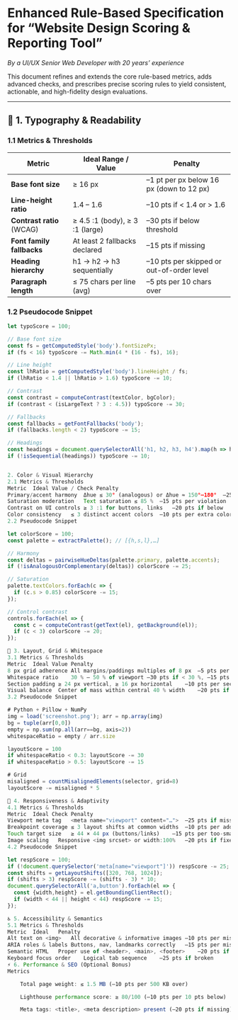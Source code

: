 # Enhanced Rule-Based Specification for “Website Design Scoring & Reporting Tool”

*By a UI/UX Senior Web Developer with 20 years’ experience*

This document refines and extends the core rule-based metrics, adds advanced checks, and prescribes precise scoring rules to yield consistent, actionable, and high-fidelity design evaluations.

---

## 📐 1. Typography & Readability

### 1.1 Metrics & Thresholds

| Metric                      | Ideal Range / Value                | Penalty                                      |
|-----------------------------|------------------------------------|----------------------------------------------|
| **Base font size**          | ≥ 16 px                             | –1 pt per px below 16 px (down to 12 px)     |
| **Line-height ratio**       | 1.4 – 1.6                           | –10 pts if < 1.4 or > 1.6                    |
| **Contrast ratio** (WCAG)   | ≥ 4.5 :1 (body), ≥ 3 :1 (large)     | –30 pts if below threshold                   |
| **Font family fallbacks**   | At least 2 fallbacks declared      | –15 pts if missing                           |
| **Heading hierarchy**       | h1 → h2 → h3 sequentially          | –10 pts per skipped or out-of-order level    |
| **Paragraph length**        | ≤ 75 chars per line (avg)          | –5 pts per 10 chars over                     |

### 1.2 Pseudocode Snippet

```js
let typoScore = 100;

// Base font size
const fs = getComputedStyle('body').fontSizePx;
if (fs < 16) typoScore -= Math.min(4 * (16 - fs), 16);

// Line height
const lhRatio = getComputedStyle('body').lineHeight / fs;
if (lhRatio < 1.4 || lhRatio > 1.6) typoScore -= 10;

// Contrast
const contrast = computeContrast(textColor, bgColor);
if (contrast < (isLargeText ? 3 : 4.5)) typoScore -= 30;

// Fallbacks
const fallbacks = getFontFallbacks('body');
if (fallbacks.length < 2) typoScore -= 15;

// Headings
const headings = document.querySelectorAll('h1, h2, h3, h4').map(h => h.tagName);
if (!isSequential(headings)) typoScore -= 10;


2. Color & Visual Hierarchy
2.1 Metrics & Thresholds
Metric	Ideal Value / Check	Penalty
Primary/accent harmony	Δhue ≤ 30° (analogous) or Δhue ≈ 150°–180°	–25 pts if outside harmony
Saturation moderation	Text saturation ≤ 85 %	–15 pts per violation
Contrast on UI controls	≥ 3 :1 for buttons, links	–20 pts if below
Color consistency	≤ 3 distinct accent colors	–10 pts per extra color
2.2 Pseudocode Snippet

let colorScore = 100;
const palette = extractPalette(); // [{h,s,l},…]

// Harmony
const deltas = pairwiseHueDeltas(palette.primary, palette.accents);
if (!isAnalogousOrComplementary(deltas)) colorScore -= 25;

// Saturation
palette.textColors.forEach(c => {
  if (c.s > 0.85) colorScore -= 15;
});

// Control contrast
controls.forEach(el => {
  const c = computeContrast(getText(el), getBackground(el));
  if (c < 3) colorScore -= 20;
});

📐 3. Layout, Grid & Whitespace
3.1 Metrics & Thresholds
Metric	Ideal Value	Penalty
8 px grid adherence	All margins/paddings multiples of 8 px	–5 pts per misaligned edge
Whitespace ratio	30 % – 50 % of viewport	–30 pts if < 30 %, –15 pts if > 50 %
Section padding	≥ 24 px vertical, ≥ 16 px horizontal	–10 pts per section that violates
Visual balance	Center of mass within central 40 % width	–20 pts if off-center
3.2 Pseudocode Snippet

# Python + Pillow + NumPy
img = load('screenshot.png'); arr = np.array(img)
bg = tuple(arr[0,0])
empty = np.sum(np.all(arr==bg, axis=2))
whitespaceRatio = empty / arr.size

layoutScore = 100
if whitespaceRatio < 0.3: layoutScore -= 30
if whitespaceRatio > 0.5: layoutScore -= 15

# Grid
misaligned = countMisalignedElements(selector, grid=8)
layoutScore -= misaligned * 5

📱 4. Responsiveness & Adaptivity
4.1 Metrics & Thresholds
Metric	Ideal Check	Penalty
Viewport meta tag	<meta name="viewport" content="…">	–25 pts if missing
Breakpoint coverage	≤ 3 layout shifts at common widths	–10 pts per additional shift
Touch target size	≥ 44 × 44 px (buttons/links)	–15 pts per too-small target
Image scaling	Responsive <img srcset> or width:100%	–20 pts if fixed width
4.2 Pseudocode Snippet

let respScore = 100;
if (!document.querySelector('meta[name="viewport"]')) respScore -= 25;
const shifts = getLayoutShifts([320, 768, 1024]);
if (shifts > 3) respScore -= (shifts - 3) * 10;
document.querySelectorAll('a,button').forEach(el => {
  const {width,height} = el.getBoundingClientRect();
  if (width < 44 || height < 44) respScore -= 15;
});

♿ 5. Accessibility & Semantics
5.1 Metrics & Thresholds
Metric	Ideal	Penalty
Alt text on <img>	All decorative & informative images	–10 pts per missing alt
ARIA roles & labels	Buttons, nav, landmarks correctly	–15 pts per missing/incorrect
Semantic HTML	Proper use of <header>, <main>, <footer>	–20 pts if absent
Keyboard focus order	Logical tab sequence	–25 pts if broken
⚡ 6. Performance & SEO (Optional Bonus)
Metrics

    Total page weight: ≤ 1.5 MB (–10 pts per 500 KB over)

    Lighthouse performance score: ≥ 80/100 (–10 pts per 10 pts below)

    Meta tags: <title>, <meta description> present (–20 pts if missing)